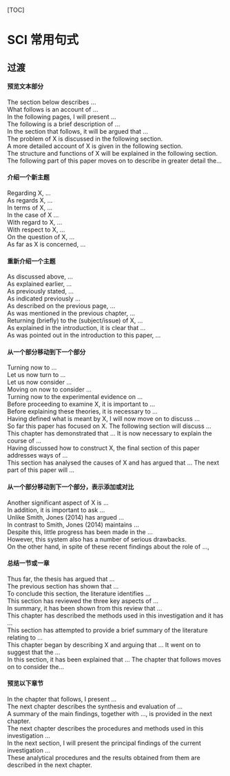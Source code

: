 [TOC]
# SCI 常用句式

## 过渡

#### 预览文本部分

The section below describes …<br/>
What follows is an account of …<br/>
In the following pages, I will present …<br/>
The following is a brief description of …<br/>
In the section that follows, it will be argued that …<br/>
The problem of X is discussed in the following section.<br/>
A more detailed account of X is given in the following section.<br/>
The structure and functions of X will be explained in the following section.<br/>
The following part of this paper moves on to describe in greater detail the…<br/>

#### 介绍一个新主题

Regarding X, …<br/>
As regards X, …<br/>
In terms of X, …<br/>
In the case of X …<br/>
With regard to X, …<br/>
With respect to X, …<br/>
On the question of X, …<br/>
As far as X is concerned, …<br/>

#### 重新介绍一个主题

As discussed above, …<br/>
As explained earlier, …<br/>
As previously stated, …<br/>
As indicated previously …<br/>
As described on the previous page, …<br/>
As was mentioned in the previous chapter, …<br/>
Returning (briefly) to the (subject/issue) of X, …<br/>
As explained in the introduction, it is clear that …<br/>
As was pointed out in the introduction to this paper, …<br/>

#### 从一个部分移动到下一个部分

Turning now to …<br/>
Let us now turn to …<br/>
Let us now consider …<br/>
Moving on now to consider …<br/>
Turning now to the experimental evidence on …<br/>
Before proceeding to examine X, it is important to …<br/>
Before explaining these theories, it is necessary to …<br/>
Having defined what is meant by X, I will now move on to discuss …<br/>
So far this paper has focused on X. The following section will discuss …<br/>
This chapter has demonstrated that … It is now necessary to explain the course of …<br/>
Having discussed how to construct X, the final section of this paper addresses ways of …<br/>
This section has analysed the causes of X and has argued that … The next part of this paper will …<br/>

#### 从一个部分移动到下一个部分，表示添加或对比

Another significant aspect of X is …<br/>
In addition, it is important to ask …<br/>
Unlike Smith, Jones (2014) has argued …<br/>
In contrast to Smith, Jones (2014) maintains …<br/>
Despite this, little progress has been made in the …<br/>
However, this system also has a number of serious drawbacks.<br/>
On the other hand, in spite of these recent findings about the role of …,<br/>

#### 总结一节或一章

Thus far, the thesis has argued that …<br/>
The previous section has shown that …<br/>
To conclude this section, the literature identifies …<br/>
This section has reviewed the three key aspects of …<br/>
In summary, it has been shown from this review that …<br/>
This chapter has described the methods used in this investigation and it has …<br/>
This section has attempted to provide a brief summary of the literature relating to …<br/>
This chapter began by describing X and arguing that … It went on to suggest that the …<br/>
In this section, it has been explained that … The chapter that follows moves on to consider the…<br/>

#### 预览以下章节

In the chapter that follows, I present …<br/>
The next chapter describes the synthesis and evaluation of …<br/>
A summary of the main findings, together with …, is provided in the next chapter.<br/>
The next chapter describes the procedures and methods used in this investigation …<br/>
In the next section, I will present the principal findings of the current investigation …<br/>
These analytical procedures and the results obtained from them are described in the next chapter.<br/>